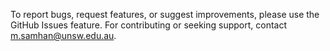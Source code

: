 To report bugs, request features, or suggest improvements, please use the GitHub Issues feature. For contributing or seeking support, contact m.samhan@unsw.edu.au.